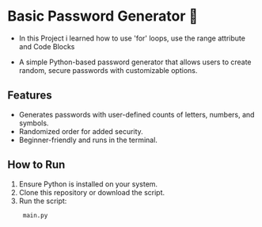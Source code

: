 # Basic Password Generator 🔑

- In this Project i learned how to use 'for' loops, use the range attribute and Code Blocks

- A simple Python-based password generator that allows users to create random, secure passwords with customizable options.

## Features
- Generates passwords with user-defined counts of letters, numbers, and symbols.
- Randomized order for added security.
- Beginner-friendly and runs in the terminal.

## How to Run
1. Ensure Python is installed on your system.
2. Clone this repository or download the script.
3. Run the script:
   ```bash
    main.py
